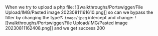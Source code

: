 When we try to upload a php file:
![[walkthroughs/Portswigger/File Upload/IMG/Pasted image 20230811161610.png]]
so can we bypass the filter by changing the type?:
`image/jpeg`
intercept and change:
![[walkthroughs/Portswigger/File Upload/IMG/Pasted image 20230811162408.png]]
and we get success 200
